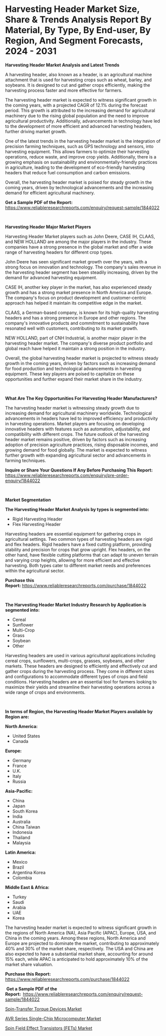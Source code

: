 <p><h1>Harvesting Header Market Size, Share & Trends Analysis Report By Material, By Type, By End-user, By Region, And Segment Forecasts, 2024 - 2031</h1></p><p><strong>Harvesting Header Market Analysis and Latest Trends</strong></p>
<p><p>A harvesting header, also known as a header, is an agricultural machine attachment that is used for harvesting crops such as wheat, barley, and soybeans. It is designed to cut and gather crops efficiently, making the harvesting process faster and more effective for farmers.</p><p>The harvesting header market is expected to witness significant growth in the coming years, with a projected CAGR of 12.1% during the forecast period. This growth is attributed to the increasing demand for agricultural machinery due to the rising global population and the need to improve agricultural productivity. Additionally, advancements in technology have led to the development of more efficient and advanced harvesting headers, further driving market growth.</p><p>One of the latest trends in the harvesting header market is the integration of precision farming techniques, such as GPS technology and sensors, into harvesting equipment. This allows farmers to optimize their harvesting operations, reduce waste, and improve crop yields. Additionally, there is a growing emphasis on sustainability and environmentally-friendly practices in agriculture, leading to the development of eco-friendly harvesting headers that reduce fuel consumption and carbon emissions.</p><p>Overall, the harvesting header market is poised for steady growth in the coming years, driven by technological advancements and the increasing demand for efficient agricultural machinery.</p></p>
<p><strong>Get a Sample PDF of the Report:&nbsp;</strong> <a href="https://www.reliableresearchreports.com/enquiry/request-sample/1844022">https://www.reliableresearchreports.com/enquiry/request-sample/1844022</a></p>
<p>&nbsp;</p>
<p><strong>Harvesting Header Major Market Players</strong></p>
<p><p>Harvesting Header Market players such as John Deere, CASE IH, CLAAS, and NEW HOLLAND are among the major players in the industry. These companies have a strong presence in the global market and offer a wide range of harvesting headers for different crop types.</p><p>John Deere has seen significant market growth over the years, with a strong focus on innovation and technology. The company's sales revenue in the harvesting header segment has been steadily increasing, driven by the demand for advanced harvesting equipment.</p><p>CASE IH, another key player in the market, has also experienced steady growth and has a strong market presence in North America and Europe. The company's focus on product development and customer-centric approach has helped it maintain its competitive edge in the market.</p><p>CLAAS, a German-based company, is known for its high-quality harvesting headers and has a strong presence in Europe and other regions. The company's innovative products and commitment to sustainability have resonated well with customers, contributing to its market growth.</p><p>NEW HOLLAND, part of CNH Industrial, is another major player in the harvesting header market. The company's diverse product portfolio and global reach have helped it maintain a strong position in the industry.</p><p>Overall, the global harvesting header market is projected to witness steady growth in the coming years, driven by factors such as increasing demand for food production and technological advancements in harvesting equipment. These key players are poised to capitalize on these opportunities and further expand their market share in the industry.</p></p>
<p>&nbsp;</p>
<p><strong>What Are The Key Opportunities For Harvesting Header Manufacturers?</strong></p>
<p><p>The harvesting header market is witnessing steady growth due to increasing demand for agricultural machinery worldwide. Technological advancements in headers have led to improved efficiency and productivity in harvesting operations. Market players are focusing on developing innovative headers with features such as automation, adjustability, and compatibility with different crops. The future outlook of the harvesting header market remains positive, driven by factors such as increasing adoption of precision agriculture practices, rising disposable incomes, and growing demand for food globally. The market is expected to witness further growth with expanding agricultural sector and advancements in farming techniques.</p></p>
<p><strong>Inquire or Share Your Questions If Any Before Purchasing This Report:</strong> <a href="https://www.reliableresearchreports.com/enquiry/pre-order-enquiry/1844022">https://www.reliableresearchreports.com/enquiry/pre-order-enquiry/1844022</a></p>
<p>&nbsp;</p>
<p><strong>Market Segmentation</strong></p>
<p><strong>The Harvesting Header Market Analysis by types is segmented into:</strong></p>
<p><ul><li>Rigid Harvesting Header</li><li>Flex Harvesting Header</li></ul></p>
<p><p>Harvesting headers are essential equipment for gathering crops in agricultural settings. Two common types of harvesting headers are rigid and flex headers. Rigid headers have a fixed cutting platform, providing stability and precision for crops that grow upright. Flex headers, on the other hand, have flexible cutting platforms that can adapt to uneven terrain and varying crop heights, allowing for more efficient and effective harvesting. Both types cater to different market needs and preferences within the agricultural sector.</p></p>
<p><strong>Purchase this Report:&nbsp;</strong><a href="https://www.reliableresearchreports.com/purchase/1844022">https://www.reliableresearchreports.com/purchase/1844022</a></p>
<p>&nbsp;</p>
<p><strong>The Harvesting Header Market Industry Research by Application is segmented into:</strong></p>
<p><ul><li>Cereal</li><li>Sunflower</li><li>Multi-Crop</li><li>Grass</li><li>Soybean</li><li>Other</li></ul></p>
<p><p>Harvesting headers are used in various agricultural applications including cereal crops, sunflowers, multi-crops, grasses, soybeans, and other markets. These headers are designed to efficiently and effectively cut and gather crops during the harvesting process. They come in different sizes and configurations to accommodate different types of crops and field conditions. Harvesting headers are an essential tool for farmers looking to maximize their yields and streamline their harvesting operations across a wide range of crops and environments.</p></p>
<p>&nbsp;</p>
<p><strong>In terms of Region, the Harvesting Header Market Players available by Region are:</strong></p>
<p>
    <p> <strong> North America: </strong>
        <ul>
            <li>United States</li>
            <li>Canada</li>
        </ul>
        </p> 
    <p> <strong> Europe: </strong>
        <ul>
            <li>Germany</li>
            <li>France</li>
            <li>U.K.</li>
            <li>Italy</li>
            <li>Russia</li>
        </ul>
        </p> 
    <p> <strong> Asia-Pacific: </strong>
        <ul>
            <li>China</li>
            <li>Japan</li>
            <li>South Korea</li>
            <li>India</li>
            <li>Australia</li>
            <li>China Taiwan</li>
            <li>Indonesia</li>
            <li>Thailand</li>
            <li>Malaysia</li>
        </ul>
        </p> 
    <p> <strong> Latin America: </strong>
        <ul>
            <li>Mexico</li>
            <li>Brazil</li>
            <li>Argentina Korea</li>
            <li>Colombia</li>
        </ul>
        </p> 
    <p> <strong> Middle East & Africa: </strong>
        <ul>
            <li>Turkey</li>
            <li>Saudi</li>
            <li>Arabia</li>
            <li>UAE</li>
            <li>Korea</li>
        </ul>
    </p>
    </p>
<p><p>The harvesting header market is expected to witness significant growth in the regions of North America (NA), Asia Pacific (APAC), Europe, USA, and China in the coming years. Among these regions, North America and Europe are projected to dominate the market, contributing to approximately 40% and 30% of the market share, respectively. The USA and China are also expected to have a substantial market share, accounting for around 15% each, while APAC is anticipated to hold approximately 10% of the market share valuation.</p></p>
<p><strong>Purchase this Report: </strong><a href="https://www.reliableresearchreports.com/purchase/1844022">https://www.reliableresearchreports.com/purchase/1844022</a></p>
<p>&nbsp;<strong>Get a Sample PDF of the Report:&nbsp;&nbsp;</strong><a href="https://www.reliableresearchreports.com/enquiry/request-sample/1844022">https://www.reliableresearchreports.com/enquiry/request-sample/1844022</a></p>
<p><strong></strong></p>
<p><p><a href="https://view.publitas.com/reportprime-1/spin-transfer-torque-devices-market-size-reflecting-a-forecast-till-2031-market-by-type-by-application-and-by-geography/">Spin-Transfer Torque Devices Market</a></p><p><a href="https://view.publitas.com/reportprime-1/avr-series-single-chip-microcomputer-market-analysis-examines-its-scope-on-growth-opportunities-and-forecasted-trends-spanning-from-2024-to-2031/">AVR Series Single-Chip Microcomputer Market</a></p><p><a href="https://view.publitas.com/reportprime-1/spin-field-effect-transistors-fets-market-analysis-and-market-size-global-industry-overview-market-segmentation-and-forecast-2024-to-2031/">Spin Field Effect Transistors (FETs) Market</a></p></p>